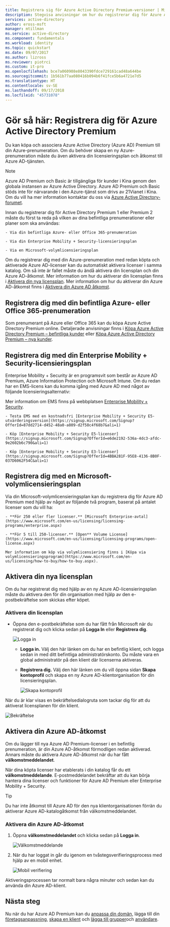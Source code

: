 ```yaml
---
title: Registrera sig för Azure Active Directory Premium-versioner | Microsoft Docs
description: Stegvisa anvisningar om hur du registrerar dig för Azure Active Directory Premium-versionerna.
services: active-directory
author: eross-msft
manager: mtillman
ms.service: active-directory
ms.component: fundamentals
ms.workload: identity
ms.topic: quickstart
ms.date: 09/07/2017
ms.author: lizross
ms.reviewer: piotrci
ms.custom: it-pro
ms.openlocfilehash: bce7a060908e8043390fdce729161cad48a644be
ms.sourcegitcommit: 1b561b77aa080416b094b6f41fce5b6a4721e7d5
ms.translationtype: HT
ms.contentlocale: sv-SE
ms.lasthandoff: 09/17/2018
ms.locfileid: "45731078"
---
```

# <a name="how-to-sign-up-for-azure-active-directory-premium"></a>Gör så här: Registrera dig för Azure Active Directory Premium
Du kan köpa och associera Azure Active Directory (Azure AD) Premium till din Azure-prenumeration. Om du behöver skapa en ny Azure-prenumeration måste du även aktivera din licensieringsplan och åtkomst till Azure AD-tjänsten.

> [!NOTE]
>Azure AD Premium och Basic är tillgängliga för kunder i Kina genom den globala instansen av Azure Active Directory. Azure AD Premium och Basic stöds inte för närvarande i den Azure-tjänst som drivs av 21Vianet i Kina. Om du vill ha mer information kontaktar du oss via [Azure Active Directory-forumet](https://feedback.azure.com/forums/169401-azure-active-directory/).

Innan du registrerar dig för Active Directory Premium 1 eller Premium 2 måste du först ta reda på vilken av dina befintliga prenumerationer eller planer som ska användas:

    - Via din befintliga Azure- eller Office 365-prenumeration

    - Via din Enterprise Mobility + Security-licensieringsplan

    - Via en Microsoft-volymlicensieringsplan

Om du registrerar dig med din Azure-prenumeration med redan köpta och aktiverade Azure AD-licenser kan du automatiskt aktivera licenser i samma katalog. Om så inte är fallet måste du ändå aktivera din licensplan och din Azure AD-åtkomst. Mer information om hur du aktiverar din licensplan finns i [Aktivera din nya licensplan](#activate-your-new-license-plan). Mer information om hur du aktiverar din Azure AD-åtkomst finns i [Aktivera din Azure AD åtkomst](#activate-your-azure-ad-access). 

## <a name="sign-up-using-your-existing-azure-or-office-365-subscription"></a>Registrera dig med din befintliga Azure- eller Office 365-prenumeration
Som prenumerant på Azure eller Office 365 kan du köpa Azure Active Directory Premium online. Detaljerade anvisningar finns i [Köpa Azure Active Directory Premium – befintliga kunder](https://channel9.msdn.com/Series/Azure-Active-Directory-Videos-Demos/How-to-Purchase-Azure-Active-Directory-Premium-Existing-Customer) eller [Köpa Azure Active Directory Premium – nya kunder](https://channel9.msdn.com/Series/Azure-Active-Directory-Videos-Demos/How-to-Purchase-Azure-Active-Directory-Premium-New-Customers).

## <a name="sign-up-using-your-enterprise-mobility--security-licensing-plan"></a>Registrera dig med din Enterprise Mobility + Security-licensieringsplan
Enterprise Mobility + Security är en programsvit som består av Azure AD Premium, Azure Information Protection och Microsoft Intune. Om du redan har en EMS-licens kan du komma igång med Azure AD med något av följande licensieringsalternativ:

Mer information om EMS finns på webbplatsen [Enterprise Mobility + Security](https://www.microsoft.com/cloud-platform/enterprise-mobility-security).

    - Testa EMS med en kostnadsfri [Enterprise Mobility + Security E5-utvärderingsversion](https://signup.microsoft.com/Signup?OfferId=87dd2714-d452-48a0-a809-d2f58c4f68b7&ali=1)

    - Köp [Enterprise Mobility + Security E5-licenser](https://signup.microsoft.com/Signup?OfferId=e6de2192-536a-4dc3-afdc-9e2602b6c790&ali=1)

    - Köp [Enterprise Mobility + Security E3-licenser](https://signup.microsoft.com/Signup?OfferId=4BBA281F-95E8-4136-8B0F-037D6062F54C&ali=1)

## <a name="sign-up-using-your-microsoft-volume-licensing-plan"></a>Registrera dig med en Microsoft-volymlicensieringsplan
Via din Microsoft-volymlicensieringsplan kan du registrera dig för Azure AD Premium med hjälp av något av följande två program, baserat på antalet licenser som du vill ha:

    - **För 250 eller fler licenser.** [Microsoft Enterprise-avtal](https://www.microsoft.com/en-us/licensing/licensing-programs/enterprise.aspx)

    - **För 5 till 250-licenser.** [Open** Volume License](https://www.microsoft.com/en-us/licensing/licensing-programs/open-license.aspx)

    Mer information om köp via volymlicensiering finns i [Köpa via volymlicensieringsprogram](https://www.microsoft.com/en-us/licensing/how-to-buy/how-to-buy.aspx).

## <a name="activate-your-new-license-plan"></a>Aktivera din nya licensplan
Om du har registrerat dig med hjälp av en ny Azure AD-licensieringsplan måste du aktivera den för din organisation med hjälp av den e-postbekräftelse som skickas efter köpet.

### <a name="to-activate-your-license-plan"></a>Aktivera din licensplan
- Öppna den e-postbekräftelse som du har fått från Microsoft när du registrerat dig och klicka sedan på **Logga In** eller **Registrera dig**.
   
    ![Logga in](media/active-directory-get-started-premium/MOLSEmail.png)

    - **Logga in.** Välj den här länken om du har en befintlig klient, och logga sedan in med ditt befintliga administratörskonto. Du måste vara en global administratör på den klient där licenserna aktiveras.

    - **Registrera dig.** Välj den här länken om du vill öppna sidan **Skapa kontoprofil** och skapa en ny Azure AD-klientorganisation för din licensieringsplan.

        ![Skapa kontoprofil](media/active-directory-get-started-premium/MOLSAccountProfile.png)

När du är klar visas en bekräftelsedialogruta som tackar dig för att du aktiverat licensplanen för din klient.

![Bekräftelse](media/active-directory-get-started-premium/MOLSThankYou.png)

## <a name="activate-your-azure-ad-access"></a>Aktivera din Azure AD-åtkomst
Om du lägger till nya Azure AD Premium-licenser i en befintlig prenumeration, är din Azure AD-åtkomst förmodligen redan aktiverad. Annars måste du aktivera Azure AD-åtkomst när du har fått **välkomstmeddelandet**.  

När dina köpta licenser har etablerats i din katalog får du ett **välkomstmeddelande**. E-postmeddelandet bekräftar att du kan börja hantera dina licenser och funktioner för Azure AD Premium eller Enterprise Mobility + Security. 

> [!TIP]
> Du har inte åtkomst till Azure AD för den nya klientorganisationen förrän du aktiverar Azure AD-katalogåtkomst från välkomstmeddelandet.

### <a name="to-activate-your-azure-ad-access"></a>Aktivera din Azure AD-åtkomst

1. Öppna **välkomstmeddelandet** och klicka sedan på **Logga in**.
   
    ![Välkomstmeddelande](media/active-directory-get-started-premium/AADEmail.png)

2. När du har loggat in går du igenom en tvåstegsverifieringsprocess med hjälp av en mobil enhet.
   
    ![Mobil verifiering](media/active-directory-get-started-premium/SignUppage.png)

Aktiveringsprocessen tar normalt bara några minuter och sedan kan du använda din Azure AD-klient. 

## <a name="next-steps"></a>Nästa steg
Nu när du har Azure AD Premium kan du [anpassa din domän](add-custom-domain.md), lägga till din [företagsanpassning](customize-branding.md), [skapa en klient](active-directory-access-create-new-tenant.md) och [lägga till grupper](active-directory-groups-create-azure-portal.md)och [användare](add-users-azure-active-directory.md).
